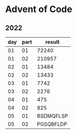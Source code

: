 # Advent of Code 

## 2022
| day | part | result    |
| --- | ---- | --------- |
| 01  | 01   | 72240     |
| 01  | 02   | 210957    |
| 02  | 01   | 13484     |
| 02  | 02   | 13433     |
| 03  | 01   | 7742      |
| 03  | 02   | 2276      |
| 04  | 01   | 475       |
| 04  | 02   | 825       |
| 05  | 01   | BSDMQFLSP |
| 05  | 02   | PGSQBFLDP |